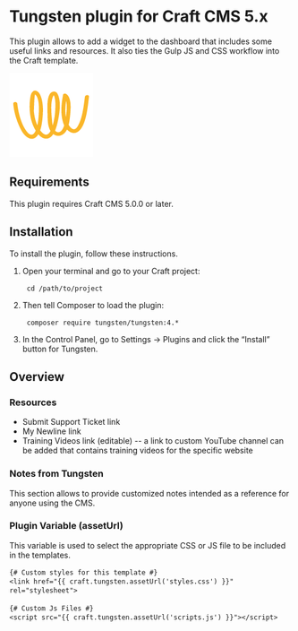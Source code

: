 # Tungsten plugin for Craft CMS 5.x

This plugin allows to add a widget to the dashboard that includes some useful links and resources. It also ties the Gulp JS and CSS workflow into the Craft template.

![Screenshot](resources/img/plugin-logo.png)

## Requirements

This plugin requires Craft CMS 5.0.0 or later.

## Installation

To install the plugin, follow these instructions.

1. Open your terminal and go to your Craft project:

        cd /path/to/project

2. Then tell Composer to load the plugin:

        composer require tungsten/tungsten:4.*

3. In the Control Panel, go to Settings → Plugins and click the “Install” button for Tungsten.

## Overview

### Resources

* Submit Support Ticket link
* My Newline link
* Training Videos link (editable) -- a link to custom YouTube channel can be added that contains training videos for the specific website

### Notes from Tungsten

This section allows to provide customized notes intended as a reference for anyone using the CMS.

### Plugin Variable (assetUrl)

This variable is used to select the appropriate CSS or JS file to be included in the templates.

    {# Custom styles for this template #}
    <link href="{{ craft.tungsten.assetUrl('styles.css') }}" rel="stylesheet">

    {# Custom Js Files #}
    <script src="{{ craft.tungsten.assetUrl('scripts.js') }}"></script>
